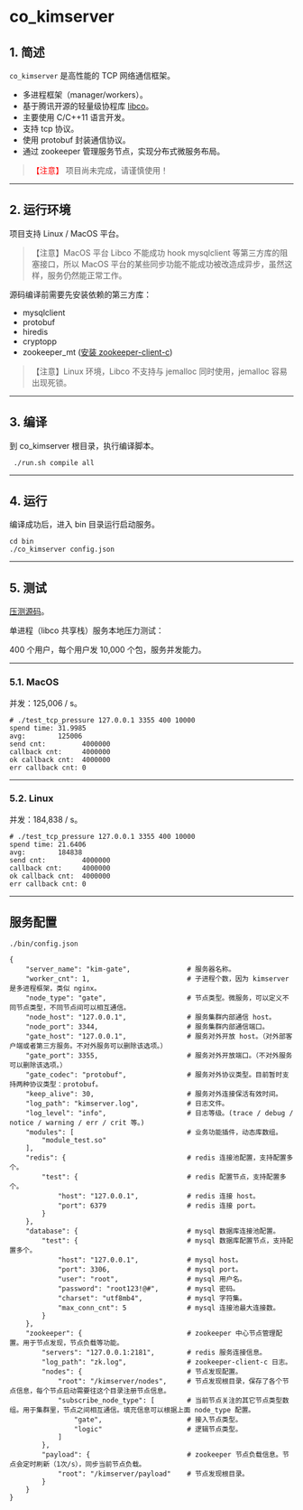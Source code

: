 # co_kimserver

## 1. 简述

`co_kimserver` 是高性能的 TCP 网络通信框架。

* 多进程框架（manager/workers）。
* 基于腾讯开源的轻量级协程库 [libco](https://github.com/Tencent/libco)。
* 主要使用 C/C++11 语言开发。
* 支持 tcp 协议。
* 使用 protobuf 封装通信协议。
* 通过 zookeeper 管理服务节点，实现分布式微服务布局。

> <font color=red>【注意】</font> 项目尚未完成，请谨慎使用！

---

## 2. 运行环境

项目支持 Linux / MacOS 平台。

>【注意】MacOS 平台 Libco 不能成功 hook mysqlclient 等第三方库的阻塞接口，所以 MacOS 平台的某些同步功能不能成功被改造成异步，虽然这样，服务仍然能正常工作。

源码编译前需要先安装依赖的第三方库：

* mysqlclient
* protobuf
* hiredis
* cryptopp
* zookeeper_mt ([安装 zookeeper-client-c](https://wenfh2020.com/2020/10/17/zookeeper-c-client/))

>【注意】Linux 环境，Libco 不支持与 jemalloc 同时使用，jemalloc 容易出现死锁。

---

## 3. 编译

到 co_kimserver 根目录，执行编译脚本。

```shell
 ./run.sh compile all
```

---

## 4. 运行

编译成功后，进入 bin 目录运行启动服务。

```shell
cd bin
./co_kimserver config.json
```

---

## 5. 测试

[压测源码](https://github.com/wenfh2020/co_kimserver/tree/main/src/test/test_tcp_pressure)。

单进程（libco 共享栈）服务本地压力测试：

400 个用户，每个用户发 10,000 个包，服务并发能力。

---

### 5.1. MacOS

并发：125,006 / s。

```shell
# ./test_tcp_pressure 127.0.0.1 3355 400 10000
spend time: 31.9985
avg:        125006
send cnt:         4000000
callback cnt:     4000000
ok callback cnt:  4000000
err callback cnt: 0
```

---

### 5.2. Linux

并发：184,838 / s。

```shell
# ./test_tcp_pressure 127.0.0.1 3355 400 10000
spend time: 21.6406
avg:        184838
send cnt:         4000000
callback cnt:     4000000
ok callback cnt:  4000000
err callback cnt: 0
```

---

## 服务配置

```shell
./bin/config.json
```

```shell
{
    "server_name": "kim-gate",              # 服务器名称。
    "worker_cnt": 1,                        # 子进程个数，因为 kimserver 是多进程框架，类似 nginx。
    "node_type": "gate",                    # 节点类型。微服务，可以定义不同节点类型，不同节点间可以相互通信。
    "node_host": "127.0.0.1",               # 服务集群内部通信 host。
    "node_port": 3344,                      # 服务集群内部通信端口。
    "gate_host": "127.0.0.1",               # 服务对外开放 host。（对外部客户端或者第三方服务。不对外服务可以删除该选项。）
    "gate_port": 3355,                      # 服务对外开放端口。（不对外服务可以删除该选项。）
    "gate_codec": "protobuf",               # 服务对外协议类型。目前暂时支持两种协议类型：protobuf。
    "keep_alive": 30,                       # 服务对外连接保活有效时间。
    "log_path": "kimserver.log",            # 日志文件。
    "log_level": "info",                    # 日志等级。(trace / debug / notice / warning / err / crit 等。)
    "modules": [                            # 业务功能插件，动态库数组。
        "module_test.so"
    ],
    "redis": {                              # redis 连接池配置，支持配置多个。
        "test": {                           # redis 配置节点，支持配置多个。
            "host": "127.0.0.1",            # redis 连接 host。
            "port": 6379                    # redis 连接 port。
        }
    },
    "database": {                           # mysql 数据库连接池配置。
        "test": {                           # mysql 数据库配置节点，支持配置多个。
            "host": "127.0.0.1",            # mysql host。
            "port": 3306,                   # mysql port。
            "user": "root",                 # mysql 用户名。
            "password": "root123!@#",       # mysql 密码。
            "charset": "utf8mb4",           # mysql 字符集。
            "max_conn_cnt": 5               # mysql 连接池最大连接数。
        }
    },
    "zookeeper": {                          # zookeeper 中心节点管理配置。用于节点发现，节点负载等功能。
        "servers": "127.0.0.1:2181",        # redis 服务连接信息。
        "log_path": "zk.log",               # zookeeper-client-c 日志。
        "nodes": {                          # 节点发现配置。
            "root": "/kimserver/nodes",     # 节点发现根目录，保存了各个节点信息，每个节点启动需要往这个目录注册节点信息。
            "subscribe_node_type": [        # 当前节点关注的其它节点类型数组。用于集群里，节点之间相互通信。填充信息可以根据上面 node_type 配置。
                "gate",                     # 接入节点类型。
                "logic"                     # 逻辑节点类型。
            ]
        },
        "payload": {                        # zookeeper 节点负载信息。节点会定时刷新（1次/s），同步当前节点负载。
            "root": "/kimserver/payload"    # 节点发现根目录。
        }
    }
}
```
